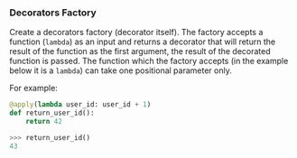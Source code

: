 ### Decorators Factory

Create a decorators factory (decorator itself).
The factory accepts a function (`lambda`) as an input and returns a decorator
that will return the result of the function as the first argument,
the result of the decorated function is passed. 
The function which the factory accepts (in the example below it is a `lambda`) can take one positional parameter only.

For example:
```python
@apply(lambda user_id: user_id + 1)
def return_user_id():
    return 42

>>> return_user_id()
43
```
